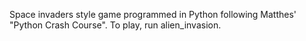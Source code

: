 Space invaders style game programmed in Python following Matthes' "Python Crash Course". 
To play, run alien_invasion.
